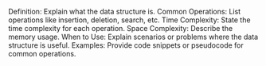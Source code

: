 Definition: Explain what the data structure is.
Common Operations: List operations like insertion, deletion, search, etc.
Time Complexity: State the time complexity for each operation.
Space Complexity: Describe the memory usage.
When to Use: Explain scenarios or problems where the data structure is useful.
Examples: Provide code snippets or pseudocode for common operations.

